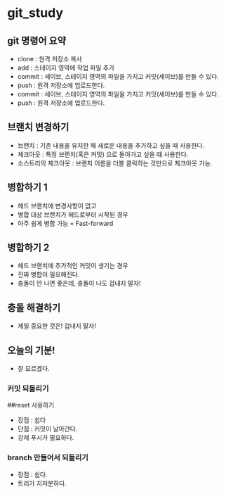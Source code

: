 # git_study
## git 명령어 요약

- clone : 원격 저장소 복사
- add : 스테이지 영역에 작업 파일 추가
- commit : 세이브, 스테이지 영역의 파일을 가지고 커밋(세이브)를 만들 수 있다.
- push : 원격 저장소에 업로드한다.
- commit : 세이브, 스테이지 영역의 파일을 가지고 커밋(세이브)를 만들 수 있다.
- push : 원격 저장소에 업로드한다.

## 브랜치 변경하기
- 브랜치 : 기존 내용을 유지한 채 새로운 내용을 추가하고 싶을 때 사용한다.
- 체크아웃 : 특정 브랜치(혹은 커밋) 으로 돌아가고 싶을 떄 사용한다.
- 소스트리의 체크아웃 : 브랜치 이름을 더블 클릭하는 것만으로 체크아웃 가능.

## 병합하기 1
- 헤드 브랜치에 변경사항이 없고
- 병합 대상 브랜치가 헤드로부터 시작된 경우
- 아주 쉽게 병합 가능 = Fast-forward

## 병합하기 2
- 헤드 브랜치에 추가적인 커밋이 생기는 경우
- 진짜 병합이 필요해진다.
- 충돌이 안 나면 좋은데, 충돌이 나도 겁내지 말자!

## 충돌 해결하기
- 제일 중요한 것은! 겁내지 말자!

## 오늘의 기분!
- 잘 모르겠다.

### 커밋 되돌리기
##reset 사용하기
- 장점 : 쉽다
- 단점 : 커밋이 날아간다.
- 강제 푸시가 필요하다.

### branch 만들어서 되돌리기
- 장점 : 쉽다.
- 트리가 지저분하다.
